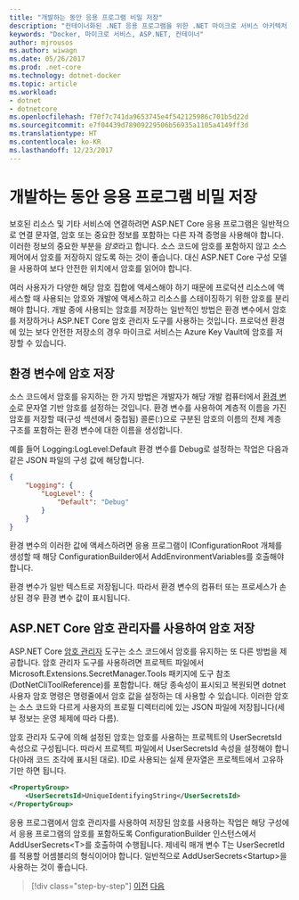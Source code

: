 ```yaml
---
title: "개발하는 동안 응용 프로그램 비밀 저장"
description: "컨테이너화된 .NET 응용 프로그램을 위한 .NET 마이크로 서비스 아키텍처 | 개발하는 동안 응용 프로그램 비밀 저장"
keywords: "Docker, 마이크로 서비스, ASP.NET, 컨테이너"
author: mjrousos
ms.author: wiwagn
ms.date: 05/26/2017
ms.prod: .net-core
ms.technology: dotnet-docker
ms.topic: article
ms.workload:
- dotnet
- dotnetcore
ms.openlocfilehash: f70f7c741da9653745e4f542125986c701b5d22d
ms.sourcegitcommit: e7f04439d78909229506b56935a1105a4149ff3d
ms.translationtype: HT
ms.contentlocale: ko-KR
ms.lasthandoff: 12/23/2017
---
```

# <a name="storing-application-secrets-safely-during-development"></a>개발하는 동안 응용 프로그램 비밀 저장

보호된 리소스 및 기타 서비스에 연결하려면 ASP.NET Core 응용 프로그램은 일반적으로 연결 문자열, 암호 또는 중요한 정보를 포함하는 다른 자격 증명을 사용해야 합니다. 이러한 정보의 중요한 부분을 *암호*라고 합니다. 소스 코드에 암호를 포함하지 않고 소스 제어에서 암호를 저장하지 않도록 하는 것이 좋습니다. 대신 ASP.NET Core 구성 모델을 사용하여 보다 안전한 위치에서 암호를 읽어야 합니다.

여러 사용자가 다양한 해당 암호 집합에 액세스해야 하기 때문에 프로덕션 리소스에 액세스할 때 사용되는 암호와 개발에 액세스하고 리소스를 스테이징하기 위한 암호를 분리해야 합니다. 개발 중에 사용되는 암호를 저장하는 일반적인 방법은 환경 변수에서 암호를 저장하거나 ASP.NET Core 암호 관리자 도구를 사용하는 것입니다. 프로덕션 환경에 있는 보다 안전한 저장소의 경우 마이크로 서비스는 Azure Key Vault에 암호를 저장할 수 있습니다.

## <a name="storing-secrets-in-environment-variables"></a>환경 변수에 암호 저장

소스 코드에서 암호를 유지하는 한 가지 방법은 개발자가 해당 개발 컴퓨터에서 [환경 변수](https://docs.microsoft.com/aspnet/core/security/app-secrets#environment-variables)로 문자열 기반 암호를 설정하는 것입니다. 환경 변수를 사용하여 계층적 이름을 가진 암호를 저장할 때(구성 섹션에서 중첩됨) 콜론(:)으로 구분된 암호의 이름의 전체 계층 구조를 포함하는 환경 변수에 대한 이름을 생성합니다.

예를 들어 Logging:LogLevel:Default 환경 변수를 Debug로 설정하는 작업은 다음과 같은 JSON 파일의 구성 값에 해당합니다.

```json
{
    "Logging": {
        "LogLevel": {
            "Default": "Debug"
        }
    }
}
```

환경 변수의 이러한 값에 액세스하려면 응용 프로그램이 IConfigurationRoot 개체를 생성할 때 해당 ConfigurationBuilder에서 AddEnvironmentVariables를 호출해야 합니다.

환경 변수가 일반 텍스트로 저장됩니다. 따라서 환경 변수의 컴퓨터 또는 프로세스가 손상된 경우 환경 변수 값이 표시됩니다.

## <a name="storing-secrets-using-the-aspnet-core-secret-manager"></a>ASP.NET Core 암호 관리자를 사용하여 암호 저장

ASP.NET Core [암호 관리자](https://docs.microsoft.com/aspnet/core/security/app-secrets#secret-manager) 도구는 소스 코드에서 암호를 유지하는 또 다른 방법을 제공합니다. 암호 관리자 도구를 사용하려면 프로젝트 파일에서 Microsoft.Extensions.SecretManager.Tools 패키지에 도구 참조(DotNetCliToolReference)를 포함합니다. 해당 종속성이 표시되고 복원되면 dotnet 사용자 암호 명령은 명령줄에서 암호 값을 설정하는 데 사용할 수 있습니다. 이러한 암호는 소스 코드와 다르게 사용자의 프로필 디렉터리에 있는 JSON 파일에 저장됩니다(세부 정보는 운영 체제에 따라 다름).

암호 관리자 도구에 의해 설정된 암호는 암호를 사용하는 프로젝트의 UserSecretsId 속성으로 구성됩니다. 따라서 프로젝트 파일에서 UserSecretsId 속성을 설정해야 합니다(아래 코드 조각에 표시된 대로). ID로 사용되는 실제 문자열은 프로젝트에서 고유하기만 하면 됩니다.

```xml
<PropertyGroup>
    <UserSecretsId>UniqueIdentifyingString</UserSecretsId>
</PropertyGroup>
```

응용 프로그램에서 암호 관리자를 사용하여 저장된 암호를 사용하는 작업은 해당 구성에서 응용 프로그램의 암호를 포함하도록 ConfigurationBuilder 인스턴스에서 AddUserSecrets&lt;T&gt;를 호출하여 수행됩니다. 제네릭 매개 변수 T는 UserSecretId를 적용할 어셈블리의 형식이어야 합니다. 일반적으로 AddUserSecrets&lt;Startup&gt;을 사용하는 것이 좋습니다.


>[!div class="step-by-step"]
[이전](authorization-net-microservices-web-applications.md) [다음](azure-key-vault-protects-secrets.md)
